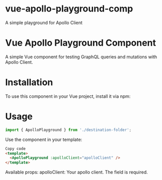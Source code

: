 # vue-apollo-playground-comp
A simple playground for Apollo Client

# Vue Apollo Playground Component
A simple Vue component for testing GraphQL queries and mutations with Apollo Client.

# Installation
To use this component in your Vue project, install it via npm:

# Usage
```js
import { ApolloPlayground } from './destination-folder';
```
Use the component in your template:
```html
Copy code
<template>
  <ApolloPlayground :apolloClient="apolloClient" />
</template>
```

Available props:
apolloClient: Your apollo client. The field is required.


